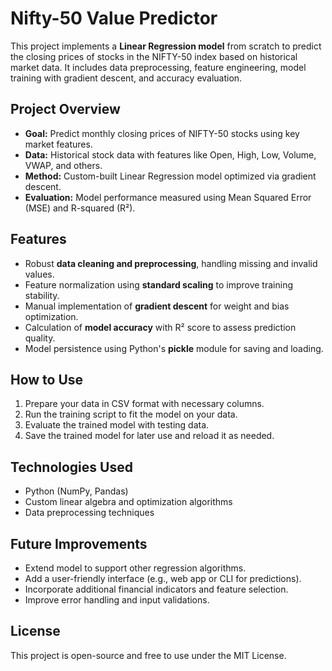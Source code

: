 # Nifty-50 Value Predictor

This project implements a **Linear Regression model** from scratch to predict the closing prices of stocks in the NIFTY-50 index based on historical market data. It includes data preprocessing, feature engineering, model training with gradient descent, and accuracy evaluation.

## Project Overview

- **Goal:** Predict monthly closing prices of NIFTY-50 stocks using key market features.
- **Data:** Historical stock data with features like Open, High, Low, Volume, VWAP, and others.
- **Method:** Custom-built Linear Regression model optimized via gradient descent.
- **Evaluation:** Model performance measured using Mean Squared Error (MSE) and R-squared (R²).

## Features

- Robust **data cleaning and preprocessing**, handling missing and invalid values.
- Feature normalization using **standard scaling** to improve training stability.
- Manual implementation of **gradient descent** for weight and bias optimization.
- Calculation of **model accuracy** with R² score to assess prediction quality.
- Model persistence using Python's **pickle** module for saving and loading.

## How to Use

1. Prepare your data in CSV format with necessary columns.
2. Run the training script to fit the model on your data.
3. Evaluate the trained model with testing data.
4. Save the trained model for later use and reload it as needed.

## Technologies Used

- Python (NumPy, Pandas)
- Custom linear algebra and optimization algorithms
- Data preprocessing techniques

## Future Improvements

- Extend model to support other regression algorithms.
- Add a user-friendly interface (e.g., web app or CLI for predictions).
- Incorporate additional financial indicators and feature selection.
- Improve error handling and input validations.

## License

This project is open-source and free to use under the MIT License.
